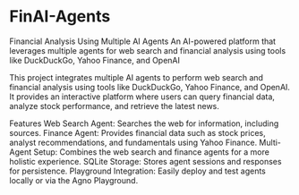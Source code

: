 # FinAI-Agents
Financial Analysis Using Multiple AI Agents
An AI-powered platform that leverages multiple agents for web search and financial analysis using tools like DuckDuckGo, Yahoo Finance, and OpenAI


This project integrates multiple AI agents to perform web search and financial analysis using tools like DuckDuckGo, Yahoo Finance, and OpenAI. It provides an interactive platform where users can query financial data, analyze stock performance, and retrieve the latest news.

Features
Web Search Agent: Searches the web for information, including sources.
Finance Agent: Provides financial data such as stock prices, analyst recommendations, and fundamentals using Yahoo Finance.
Multi-Agent Setup: Combines the web search and finance agents for a more holistic experience.
SQLite Storage: Stores agent sessions and responses for persistence.
Playground Integration: Easily deploy and test agents locally or via the Agno Playground.
